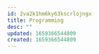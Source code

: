```yaml
---
id: 2va2k1hm6ky63kscrlojngx
title: Programming
desc: ""
updated: 1659366544809
created: 1659366544809
---
```

